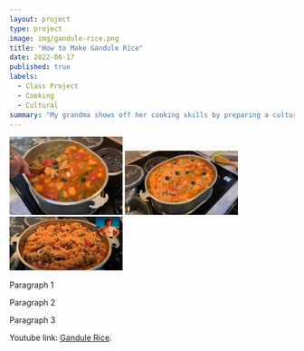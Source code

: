 ```yaml
---
layout: project
type: project
image: img/gandule-rice.png
title: "How to Make Gandule Rice"
date: 2022-06-17
published: true
labels:
  - Class Project
  - Cooking
  - Cultural
summary: "My grandma shows off her cooking skills by preparing a cultural dish using a family recipe."
---
```


<div class="text-center p-4">
  <img width="200px" src="../img/gan_rice_3.png" class="img-thumbnail" >
  <img width="200px" src="../img/gan_rice_2.png" class="img-thumbnail" >
  <img width="200px" src="../img/gan_rice_1.png" class="img-thumbnail" >
</div>

Paragraph 1

Paragraph 2

Paragraph 3

Youtube link: [Gandule Rice](https://www.youtube.com/watch?v=edRbLPh6tJA).
